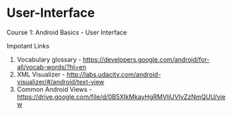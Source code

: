 # User-Interface
Course 1: Android Basics - User Interface

Impotant Links

1. Vocabulary glossary - https://developers.google.com/android/for-all/vocab-words/?hl=en
2. XML Visualizer - http://labs.udacity.com/android-visualizer/#/android/text-view
3. Common Android Views - https://drive.google.com/file/d/0B5XIkMkayHgRMVljUVIyZzNmQUU/view
